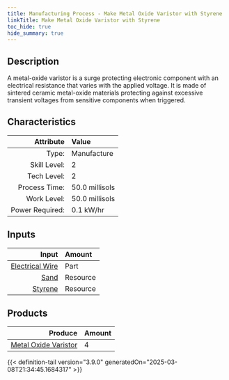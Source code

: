```yaml
---
title: Manufacturing Process - Make Metal Oxide Varistor with Styrene
linkTitle: Make Metal Oxide Varistor with Styrene
toc_hide: true
hide_summary: true
---
```

<!-- This is generated by the MarsSim HelpGenertor, do not edit. -->

## Description
 A metal-oxide varistor is a surge protecting electronic component with an &#10;&#9;&#9;&#9;electrical resistance that varies with the applied voltage. It is made of sintered ceramic&#10;&#9;&#9;&#9;metal-oxide materials protecting against excessive transient voltages from sensitive components &#10;&#9;&#9;&#9;when triggered.&#10;&#9;&#9;

## Characteristics

| Attribute      | Value |
|--------:|:------|
|Type:|Manufacture|
|Skill Level:|2|
|Tech Level:|2|
|Process Time:|50.0 millisols|
|Work Level:|50.0 millisols|
|Power Required:|0.1 kW/hr|

## Inputs

| Input      | Amount |
|--------:|:------|
|[Electrical Wire](/docs/definitions/part/electrical-wire)|Part|1|
|[Sand](/docs/definitions/resource/sand)|Resource|0.25 kg|
|[Styrene](/docs/definitions/resource/styrene)|Resource|0.05 kg|

## Products


| Produce      | Amount |
|--------:|:------|
|[Metal Oxide Varistor](/docs/definitions/part/metal-oxide-varistor)|4|



{{< definition-tail version="3.9.0" generatedOn="2025-03-08T21:34:45.1684317" >}}



